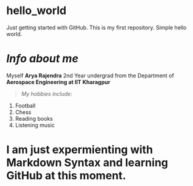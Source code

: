 # hello_world
Just getting started with GitHub. This is my first repository. Simple hello world.
# ***Info about me***
Myself **Arya Rajendra** 2nd Year undergrad from the Department of **Aerospace Engineering at IIT Kharagpur**
> *My hobbies include:*
1. Football
2. Chess
3. Reading books
4. Listening music
# I am just expermienting with Markdown Syntax and learning GitHub at this moment. 
